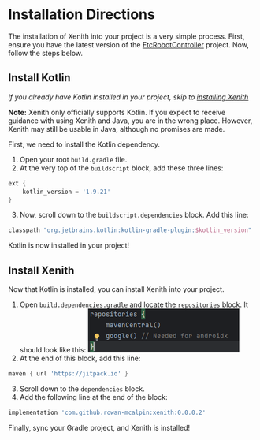 # Installation Directions
The installation of Xenith into your project is a very simple process. First, ensure you have the 
latest version of the [FtcRobotController](https://github.com/First-Tech-Challenge/FtcRobotController) 
project. Now, follow the steps below.

## Install Kotlin
_If you already have Kotlin installed in your project, skip to [installing Xenith](#Install-Xenith)_

**Note:** Xenith only officially supports Kotlin. If you expect to receive guidance with using
Xenith and Java, you are in the wrong place. However, Xenith may still be usable in Java, although
no promises are made.

First, we need to install the Kotlin dependency. 

1. Open your root `build.gradle` file.
2. At the very top of the `buildscript` block, add these three lines:
```groovy
ext {
    kotlin_version = '1.9.21'
}
```
3. Now, scroll down to the `buildscript.dependencies` block. Add this line:
```groovy
classpath "org.jetbrains.kotlin:kotlin-gradle-plugin:$kotlin_version"
```

Kotlin is now installed in your project!

## Install Xenith
Now that Kotlin is installed, you can install Xenith into your project.

1. Open `build.dependencies.gradle` and locate the `repositories` block. It should look like this:
![](../images/empty-repositories-block.png)
2. At the end of this  block, add this line:
```groovy
maven { url 'https://jitpack.io' }
```
3. Scroll down to the `dependencies` block.
4. Add the following line at the end of the block:
```groovy
implementation 'com.github.rowan-mcalpin:xenith:0.0.0.2'
```

Finally, sync your Gradle project, and Xenith is installed!